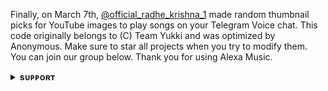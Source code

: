 Finally, on March 7th, [@official_radhe_krishna_1](https://github.com/Radheranij/Poison_x_music) made random thumbnail picks for YouTube images to play songs on your Telegram Voice chat. This code originally belongs to (C) Team Yukki and was optimized by Anonymous. Make sure to star all projects when you try to modify them. You can join our group below. Thank you for using Alexa Music.
<details>
<summary><b>sᴜᴘᴘᴏʀᴛ</b></summary>
<br>

# ❤️ Support<
<a href="https://t.me/Poison_BotUpdates"><img src="https://img.shields.io/badge/Join-Telegram%20Channel-red.svg?logo=Telegram"></a>
<a href="https://t.me/official_radhe_krishna_1"><img src="https://img.shields.io/badge/Join-Telegram%20Group-blue.svg?logo=telegram"></a>
<a href="https://t.me/official_radhe_krishna_1"><img src="https://img.shields.io/badge/Give-Me%20Heart-blue.svg?logo=telegram"></a>
<a href="https://t.me/Krishna_Help"><img src="https://img.shields.io/badge/Give-Me%20Heart-blue.svg?logo=telegram"></a>

</details>
